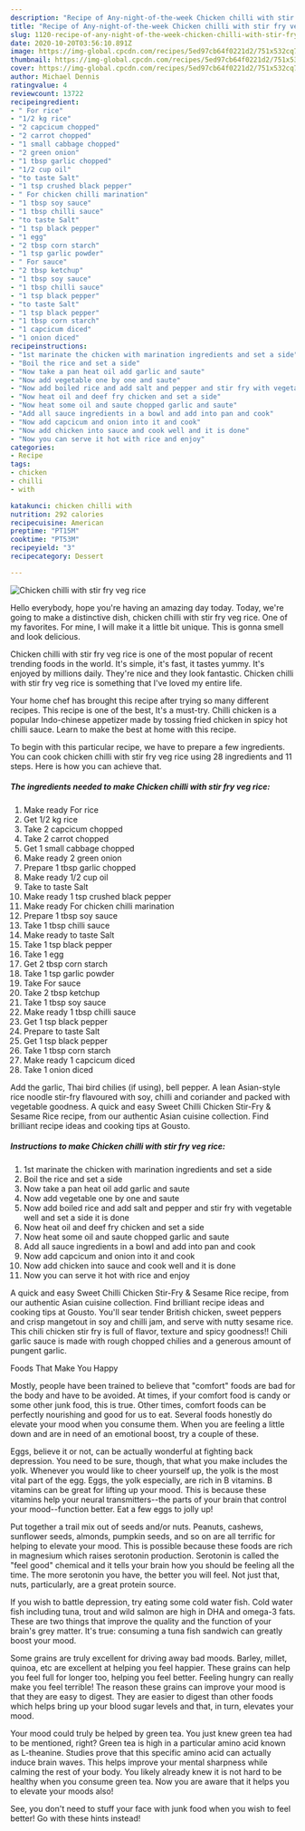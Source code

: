 ```yaml
---
description: "Recipe of Any-night-of-the-week Chicken chilli with stir fry veg rice"
title: "Recipe of Any-night-of-the-week Chicken chilli with stir fry veg rice"
slug: 1120-recipe-of-any-night-of-the-week-chicken-chilli-with-stir-fry-veg-rice
date: 2020-10-20T03:56:10.891Z
image: https://img-global.cpcdn.com/recipes/5ed97cb64f0221d2/751x532cq70/chicken-chilli-with-stir-fry-veg-rice-recipe-main-photo.jpg
thumbnail: https://img-global.cpcdn.com/recipes/5ed97cb64f0221d2/751x532cq70/chicken-chilli-with-stir-fry-veg-rice-recipe-main-photo.jpg
cover: https://img-global.cpcdn.com/recipes/5ed97cb64f0221d2/751x532cq70/chicken-chilli-with-stir-fry-veg-rice-recipe-main-photo.jpg
author: Michael Dennis
ratingvalue: 4
reviewcount: 13722
recipeingredient:
- " For rice"
- "1/2 kg rice"
- "2 capcicum chopped"
- "2 carrot chopped"
- "1 small cabbage chopped"
- "2 green onion"
- "1 tbsp garlic chopped"
- "1/2 cup oil"
- "to taste Salt"
- "1 tsp crushed black pepper"
- " For chicken chilli marination"
- "1 tbsp soy sauce"
- "1 tbsp chilli sauce"
- "to taste Salt"
- "1 tsp black pepper"
- "1 egg"
- "2 tbsp corn starch"
- "1 tsp garlic powder"
- " For sauce"
- "2 tbsp ketchup"
- "1 tbsp soy sauce"
- "1 tbsp chilli sauce"
- "1 tsp black pepper"
- "to taste Salt"
- "1 tsp black pepper"
- "1 tbsp corn starch"
- "1 capcicum diced"
- "1 onion diced"
recipeinstructions:
- "1st marinate the chicken with marination ingredients and set a side"
- "Boil the rice and set a side"
- "Now take a pan heat oil add garlic and saute"
- "Now add vegetable one by one and saute"
- "Now add boiled rice and add salt and pepper and stir fry with vegetable well and set a side it is done"
- "Now heat oil and deef fry chicken and set a side"
- "Now heat some oil and saute chopped garlic and saute"
- "Add all sauce ingredients in a bowl and add into pan and cook"
- "Now add capcicum and onion into it and cook"
- "Now add chicken into sauce and cook well and it is done"
- "Now you can serve it hot with rice and enjoy"
categories:
- Recipe
tags:
- chicken
- chilli
- with

katakunci: chicken chilli with 
nutrition: 292 calories
recipecuisine: American
preptime: "PT15M"
cooktime: "PT53M"
recipeyield: "3"
recipecategory: Dessert

---
```



![Chicken chilli with stir fry veg rice](https://img-global.cpcdn.com/recipes/5ed97cb64f0221d2/751x532cq70/chicken-chilli-with-stir-fry-veg-rice-recipe-main-photo.jpg)

Hello everybody, hope you're having an amazing day today. Today, we're going to make a distinctive dish, chicken chilli with stir fry veg rice. One of my favorites. For mine, I will make it a little bit unique. This is gonna smell and look delicious.

Chicken chilli with stir fry veg rice is one of the most popular of recent trending foods in the world. It's simple, it's fast, it tastes yummy. It's enjoyed by millions daily. They're nice and they look fantastic. Chicken chilli with stir fry veg rice is something that I've loved my entire life.

Your home chef has brought this recipe after trying so many different recipes. This recipe is one of the best, It&#39;s a must-try. Chilli chicken is a popular Indo-chinese appetizer made by tossing fried chicken in spicy hot chilli sauce. Learn to make the best at home with this recipe.


To begin with this particular recipe, we have to prepare a few ingredients. You can cook chicken chilli with stir fry veg rice using 28 ingredients and 11 steps. Here is how you can achieve that.

<!--inarticleads1-->

##### The ingredients needed to make Chicken chilli with stir fry veg rice:

1. Make ready  For rice
1. Get 1/2 kg rice
1. Take 2 capcicum chopped
1. Take 2 carrot chopped
1. Get 1 small cabbage chopped
1. Make ready 2 green onion
1. Prepare 1 tbsp garlic chopped
1. Make ready 1/2 cup oil
1. Take to taste Salt
1. Make ready 1 tsp crushed black pepper
1. Make ready  For chicken chilli marination
1. Prepare 1 tbsp soy sauce
1. Take 1 tbsp chilli sauce
1. Make ready to taste Salt
1. Take 1 tsp black pepper
1. Take 1 egg
1. Get 2 tbsp corn starch
1. Take 1 tsp garlic powder
1. Take  For sauce
1. Take 2 tbsp ketchup
1. Take 1 tbsp soy sauce
1. Make ready 1 tbsp chilli sauce
1. Get 1 tsp black pepper
1. Prepare to taste Salt
1. Get 1 tsp black pepper
1. Take 1 tbsp corn starch
1. Make ready 1 capcicum diced
1. Take 1 onion diced


Add the garlic, Thai bird chilies (if using), bell pepper. A lean Asian-style rice noodle stir-fry flavoured with soy, chilli and coriander and packed with vegetable goodness. A quick and easy Sweet Chilli Chicken Stir-Fry &amp; Sesame Rice recipe, from our authentic Asian cuisine collection. Find brilliant recipe ideas and cooking tips at Gousto. 

<!--inarticleads2-->

##### Instructions to make Chicken chilli with stir fry veg rice:

1. 1st marinate the chicken with marination ingredients and set a side
1. Boil the rice and set a side
1. Now take a pan heat oil add garlic and saute
1. Now add vegetable one by one and saute
1. Now add boiled rice and add salt and pepper and stir fry with vegetable well and set a side it is done
1. Now heat oil and deef fry chicken and set a side
1. Now heat some oil and saute chopped garlic and saute
1. Add all sauce ingredients in a bowl and add into pan and cook
1. Now add capcicum and onion into it and cook
1. Now add chicken into sauce and cook well and it is done
1. Now you can serve it hot with rice and enjoy


A quick and easy Sweet Chilli Chicken Stir-Fry &amp; Sesame Rice recipe, from our authentic Asian cuisine collection. Find brilliant recipe ideas and cooking tips at Gousto. You&#39;ll sear tender British chicken, sweet peppers and crisp mangetout in soy and chilli jam, and serve with nutty sesame rice. This chili chicken stir fry is full of flavor, texture and spicy goodness!! Chili garlic sauce is made with rough chopped chilies and a generous amount of pungent garlic. 

Foods That Make You Happy


Mostly, people have been trained to believe that "comfort" foods are bad for the body and have to be avoided. At times, if your comfort food is candy or some other junk food, this is true. Other times, comfort foods can be perfectly nourishing and good for us to eat. Several foods honestly do elevate your mood when you consume them. When you are feeling a little down and are in need of an emotional boost, try a couple of these.

Eggs, believe it or not, can be actually wonderful at fighting back depression. You need to be sure, though, that what you make includes the yolk. Whenever you would like to cheer yourself up, the yolk is the most vital part of the egg. Eggs, the yolk especially, are rich in B vitamins. B vitamins can be great for lifting up your mood. This is because these vitamins help your neural transmitters--the parts of your brain that control your mood--function better. Eat a few eggs to jolly up!

Put together a trail mix out of seeds and/or nuts. Peanuts, cashews, sunflower seeds, almonds, pumpkin seeds, and so on are all terrific for helping to elevate your mood. This is possible because these foods are rich in magnesium which raises serotonin production. Serotonin is called the "feel good" chemical and it tells your brain how you should be feeling all the time. The more serotonin you have, the better you will feel. Not just that, nuts, particularly, are a great protein source.

If you wish to battle depression, try eating some cold water fish. Cold water fish including tuna, trout and wild salmon are high in DHA and omega-3 fats. These are two things that improve the quality and the function of your brain's grey matter. It's true: consuming a tuna fish sandwich can greatly boost your mood. 

Some grains are truly excellent for driving away bad moods. Barley, millet, quinoa, etc are excellent at helping you feel happier. These grains can help you feel full for longer too, helping you feel better. Feeling hungry can really make you feel terrible! The reason these grains can improve your mood is that they are easy to digest. They are easier to digest than other foods which helps bring up your blood sugar levels and that, in turn, elevates your mood.

Your mood could truly be helped by green tea. You just knew green tea had to be mentioned, right? Green tea is high in a particular amino acid known as L-theanine. Studies prove that this specific amino acid can actually induce brain waves. This helps improve your mental sharpness while calming the rest of your body. You likely already knew it is not hard to be healthy when you consume green tea. Now you are aware that it helps you to elevate your moods also!

See, you don't need to stuff your face with junk food when you wish to feel better! Go  with  these hints  instead!

